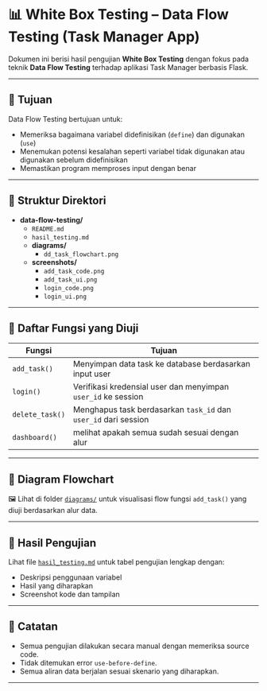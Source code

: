 # 📊 White Box Testing – Data Flow Testing (Task Manager App)

Dokumen ini berisi hasil pengujian **White Box Testing** dengan fokus pada teknik **Data Flow Testing** terhadap aplikasi Task Manager berbasis Flask.

---

## 📌 Tujuan

Data Flow Testing bertujuan untuk:
- Memeriksa bagaimana variabel didefinisikan (`define`) dan digunakan (`use`)
- Menemukan potensi kesalahan seperti variabel tidak digunakan atau digunakan sebelum didefinisikan
- Memastikan program memproses input dengan benar

---

## 📂 Struktur Direktori

- **data-flow-testing/**
  - `README.md`
  - `hasil_testing.md`
  - **diagrams/**
    - `dd_task_flowchart.png`
  - **screenshots/**
    - `add_task_code.png`
    - `add_task_ui.png`
    - `login_code.png`
    - `login_ui.png`



---

## 📄 Daftar Fungsi yang Diuji

| Fungsi           | Tujuan                                                        |
|------------------|---------------------------------------------------------------|
| `add_task()`     | Menyimpan data task ke database berdasarkan input user        |
| `login()`        | Verifikasi kredensial user dan menyimpan `user_id` ke session|
| `delete_task()`  | Menghapus task berdasarkan `task_id` dan `user_id` dari session|
| `dashboard()`    | melihat apakah semua sudah sesuai dengan alur|


---

## 🔁 Diagram Flowchart

🖼️ Lihat di folder [`diagrams/`](./diagrams/) untuk visualisasi flow fungsi `add_task()` yang diuji berdasarkan alur data.

---

## 🧪 Hasil Pengujian

Lihat file [`hasil_testing.md`](./Hasil_testing.md) untuk tabel pengujian lengkap dengan:
- Deskripsi penggunaan variabel
- Hasil yang diharapkan
- Screenshot kode dan tampilan

---

## 📌 Catatan

- Semua pengujian dilakukan secara manual dengan memeriksa source code.
- Tidak ditemukan error `use-before-define`.
- Semua aliran data berjalan sesuai skenario yang diharapkan.

---




